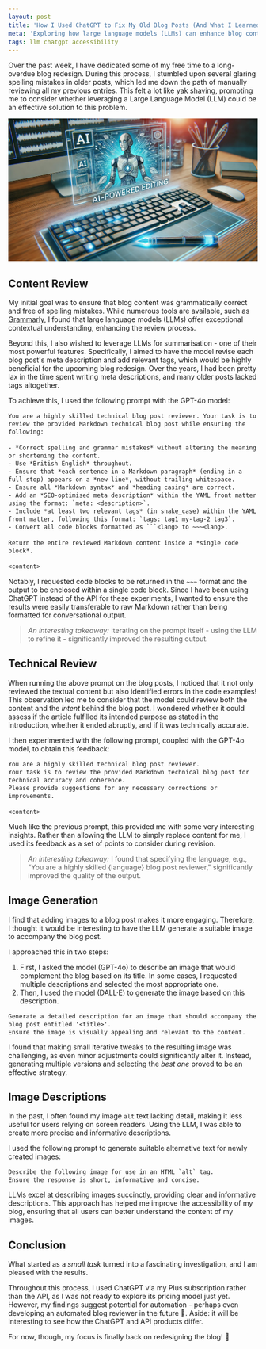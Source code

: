 ```yaml
---
layout: post
title: 'How I Used ChatGPT to Fix My Old Blog Posts (And What I Learned)'
meta: 'Exploring how large language models (LLMs) can enhance blog content review, technical accuracy, and image generation for a more engaging and accessible experience.'
tags: llm chatgpt accessibility
---
```


Over the past week, I have dedicated some of my free time to a long-overdue blog redesign.
During this process, I stumbled upon several glaring spelling mistakes in older posts, which led me down the path of manually reviewing all my previous entries.
This felt a lot like [yak shaving](https://en.wiktionary.org/wiki/yak_shaving), prompting me to consider whether leveraging a Large Language Model (LLM) could be an effective solution to this problem.

<!--more-->

![A futuristic workspace with a glowing keyboard, digital pen, and a holographic display showing "AI-POWERED EDITING" and a robotic figure.](/uploads/how-i-used-chatgpt-to-fix-my-old-blog-posts-and-what-i-learned/editor.jpg)

## Content Review

My initial goal was to ensure that blog content was grammatically correct and free of spelling mistakes.
While numerous tools are available, such as [Grammarly](https://www.grammarly.com/), I found that large language models (LLMs) offer exceptional contextual understanding, enhancing the review process.

Beyond this, I also wished to leverage LLMs for summarisation - one of their most powerful features.
Specifically, I aimed to have the model revise each blog post's meta description and add relevant tags, which would be highly beneficial for the upcoming blog redesign.
Over the years, I had been pretty lax in the time spent writing meta descriptions, and many older posts lacked tags altogether.

To achieve this, I used the following prompt with the GPT-4o model:

````
You are a highly skilled technical blog post reviewer. Your task is to review the provided Markdown technical blog post while ensuring the following:

- *Correct spelling and grammar mistakes* without altering the meaning or shortening the content.
- Use *British English* throughout.
- Ensure that *each sentence in a Markdown paragraph* (ending in a full stop) appears on a *new line*, without trailing whitespace.
- Ensure all *Markdown syntax* and *heading casing* are correct.
- Add an *SEO-optimised meta description* within the YAML front matter using the format: `meta: <description>`.
- Include *at least two relevant tags* (in snake_case) within the YAML front matter, following this format: `tags: tag1 my-tag-2 tag3`.
- Convert all code blocks formatted as ```<lang> to ~~~<lang>.

Return the entire reviewed Markdown content inside a *single code block*.

<content>
````

Notably, I requested code blocks to be returned in the `~~~` format and the output to be enclosed within a single code block.
Since I have been using ChatGPT instead of the API for these experiments, I wanted to ensure the results were easily transferable to raw Markdown rather than being formatted for conversational output.

> _An interesting takeaway:_ Iterating on the prompt itself - using the LLM to refine it - significantly improved the resulting output.

## Technical Review

When running the above prompt on the blog posts, I noticed that it not only reviewed the textual content but also identified errors in the code examples!
This observation led me to consider that the model could review both the content and the _intent_ behind the blog post.
I wondered whether it could assess if the article fulfilled its intended purpose as stated in the introduction, whether it ended abruptly, and if it was technically accurate.

I then experimented with the following prompt, coupled with the GPT-4o model, to obtain this feedback:

```
You are a highly skilled technical blog post reviewer.
Your task is to review the provided Markdown technical blog post for technical accuracy and coherence.
Please provide suggestions for any necessary corrections or improvements.

<content>
```

Much like the previous prompt, this provided me with some very interesting insights.
Rather than allowing the LLM to simply replace content for me, I used its feedback as a set of points to consider during revision.

> _An interesting takeaway:_ I found that specifying the language, e.g., "You are a highly skilled {language} blog post reviewer," significantly improved the quality of the output.

## Image Generation

I find that adding images to a blog post makes it more engaging.
Therefore, I thought it would be interesting to have the LLM generate a suitable image to accompany the blog post.

I approached this in two steps:

1. First, I asked the model (GPT-4o) to describe an image that would complement the blog based on its title.
   In some cases, I requested multiple descriptions and selected the most appropriate one.
2. Then, I used the model (DALL·E) to generate the image based on this description.

```
Generate a detailed description for an image that should accompany the blog post entitled '<title>'.
Ensure the image is visually appealing and relevant to the content.
```

I found that making small iterative tweaks to the resulting image was challenging, as even minor adjustments could significantly alter it.
Instead, generating multiple versions and selecting the _best one_ proved to be an effective strategy.

## Image Descriptions

In the past, I often found my image `alt` text lacking detail, making it less useful for users relying on screen readers.
Using the LLM, I was able to create more precise and informative descriptions.

I used the following prompt to generate suitable alternative text for newly created images:

```
Describe the following image for use in an HTML `alt` tag.
Ensure the response is short, informative and concise.
```

LLMs excel at describing images succinctly, providing clear and informative descriptions.
This approach has helped me improve the accessibility of my blog, ensuring that all users can better understand the content of my images.

## Conclusion

What started as a _small task_ turned into a fascinating investigation, and I am pleased with the results.

Throughout this process, I used ChatGPT via my Plus subscription rather than the API, as I was not ready to explore its pricing model just yet.
However, my findings suggest potential for automation - perhaps even developing an automated blog reviewer in the future 🤔.
Aside: it will be interesting to see how the ChatGPT and API products differ.

For now, though, my focus is finally back on redesigning the blog! 🎨
